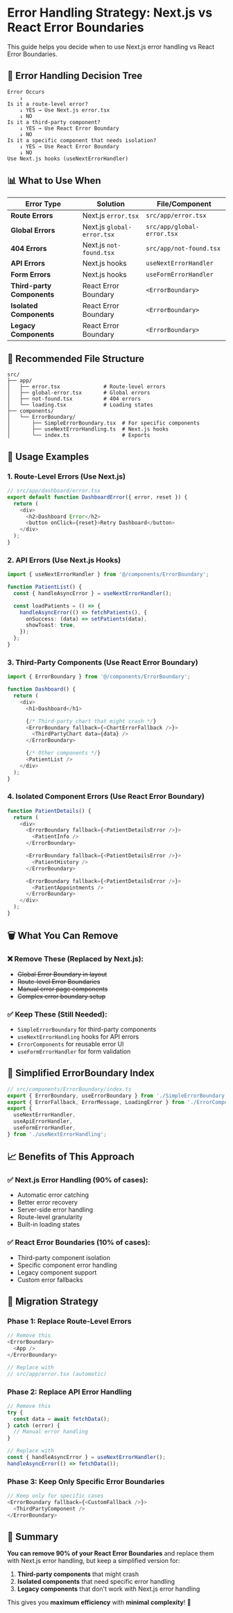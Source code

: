 # Error Handling Strategy: Next.js vs React Error Boundaries

This guide helps you decide when to use Next.js error handling vs React Error Boundaries.

## 🎯 **Error Handling Decision Tree**

```
Error Occurs
    ↓
Is it a route-level error?
    ↓ YES → Use Next.js error.tsx
    ↓ NO
Is it a third-party component?
    ↓ YES → Use React Error Boundary
    ↓ NO
Is it a specific component that needs isolation?
    ↓ YES → Use React Error Boundary
    ↓ NO
Use Next.js hooks (useNextErrorHandler)
```

## 📊 **What to Use When**

| Error Type                 | Solution                   | File/Component             |
| -------------------------- | -------------------------- | -------------------------- |
| **Route Errors**           | Next.js `error.tsx`        | `src/app/error.tsx`        |
| **Global Errors**          | Next.js `global-error.tsx` | `src/app/global-error.tsx` |
| **404 Errors**             | Next.js `not-found.tsx`    | `src/app/not-found.tsx`    |
| **API Errors**             | Next.js hooks              | `useNextErrorHandler`      |
| **Form Errors**            | Next.js hooks              | `useFormErrorHandler`      |
| **Third-party Components** | React Error Boundary       | `<ErrorBoundary>`          |
| **Isolated Components**    | React Error Boundary       | `<ErrorBoundary>`          |
| **Legacy Components**      | React Error Boundary       | `<ErrorBoundary>`          |

## 🚀 **Recommended File Structure**

```
src/
├── app/
│   ├── error.tsx              # Route-level errors
│   ├── global-error.tsx       # Global errors
│   ├── not-found.tsx          # 404 errors
│   └── loading.tsx            # Loading states
├── components/
│   └── ErrorBoundary/
│       ├── SimpleErrorBoundary.tsx  # For specific components
│       ├── useNextErrorHandling.ts  # Next.js hooks
│       └── index.ts                 # Exports
```

## 🎯 **Usage Examples**

### **1. Route-Level Errors (Use Next.js)**

```typescript
// src/app/dashboard/error.tsx
export default function DashboardError({ error, reset }) {
  return (
    <div>
      <h2>Dashboard Error</h2>
      <button onClick={reset}>Retry Dashboard</button>
    </div>
  );
}
```

### **2. API Errors (Use Next.js Hooks)**

```typescript
import { useNextErrorHandler } from '@/components/ErrorBoundary';

function PatientList() {
  const { handleAsyncError } = useNextErrorHandler();

  const loadPatients = () => {
    handleAsyncError(() => fetchPatients(), {
      onSuccess: (data) => setPatients(data),
      showToast: true,
    });
  };
}
```

### **3. Third-Party Components (Use React Error Boundary)**

```typescript
import { ErrorBoundary } from '@/components/ErrorBoundary';

function Dashboard() {
  return (
    <div>
      <h1>Dashboard</h1>

      {/* Third-party chart that might crash */}
      <ErrorBoundary fallback={<ChartErrorFallback />}>
        <ThirdPartyChart data={data} />
      </ErrorBoundary>

      {/* Other components */}
      <PatientList />
    </div>
  );
}
```

### **4. Isolated Component Errors (Use React Error Boundary)**

```typescript
function PatientDetails() {
  return (
    <div>
      <ErrorBoundary fallback={<PatientDetailsError />}>
        <PatientInfo />
      </ErrorBoundary>

      <ErrorBoundary fallback={<PatientDetailsError />}>
        <PatientHistory />
      </ErrorBoundary>

      <ErrorBoundary fallback={<PatientDetailsError />}>
        <PatientAppointments />
      </ErrorBoundary>
    </div>
  );
}
```

## 🗑️ **What You Can Remove**

### **❌ Remove These (Replaced by Next.js):**

- ~~Global Error Boundary in layout~~
- ~~Route-level Error Boundaries~~
- ~~Manual error page components~~
- ~~Complex error boundary setup~~

### **✅ Keep These (Still Needed):**

- `SimpleErrorBoundary` for third-party components
- `useNextErrorHandling` hooks for API errors
- `ErrorComponents` for reusable error UI
- `useFormErrorHandler` for form validation

## 🎯 **Simplified ErrorBoundary Index**

```typescript
// src/components/ErrorBoundary/index.ts
export { ErrorBoundary, useErrorBoundary } from './SimpleErrorBoundary';
export { ErrorFallback, ErrorMessage, LoadingError } from './ErrorComponents';
export {
  useNextErrorHandler,
  useApiErrorHandler,
  useFormErrorHandler,
} from './useNextErrorHandling';
```

## 📈 **Benefits of This Approach**

### **✅ Next.js Error Handling (90% of cases):**

- Automatic error catching
- Better error recovery
- Server-side error handling
- Route-level granularity
- Built-in loading states

### **✅ React Error Boundaries (10% of cases):**

- Third-party component isolation
- Specific component error handling
- Legacy component support
- Custom error fallbacks

## 🚀 **Migration Strategy**

### **Phase 1: Replace Route-Level Errors**

```typescript
// Remove this
<ErrorBoundary>
  <App />
</ErrorBoundary>

// Replace with
// src/app/error.tsx (automatic)
```

### **Phase 2: Replace API Error Handling**

```typescript
// Remove this
try {
  const data = await fetchData();
} catch (error) {
  // Manual error handling
}

// Replace with
const { handleAsyncError } = useNextErrorHandler();
handleAsyncError(() => fetchData());
```

### **Phase 3: Keep Only Specific Error Boundaries**

```typescript
// Keep only for specific cases
<ErrorBoundary fallback={<CustomFallback />}>
  <ThirdPartyComponent />
</ErrorBoundary>
```

## 🎯 **Summary**

**You can remove 90% of your React Error Boundaries** and replace them with Next.js error handling, but keep a simplified version for:

1. **Third-party components** that might crash
2. **Isolated components** that need specific error handling
3. **Legacy components** that don't work with Next.js error handling

This gives you **maximum efficiency** with **minimal complexity**! 🚀
